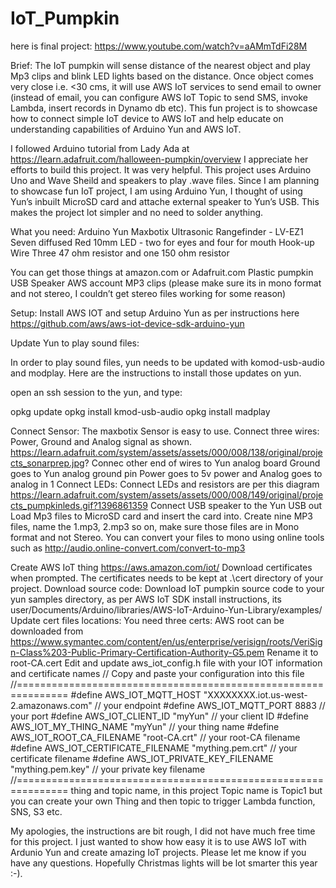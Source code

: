 # IoT_Pumpkin

here is final project:
https://www.youtube.com/watch?v=aAMmTdFi28M

Brief:
The IoT pumpkin will sense distance of the nearest object and play Mp3 clips and blink LED lights based on the distance. Once object comes very close i.e. <30 cms, it will use AWS IoT services to send email to owner (instead of email, you can configure AWS IoT Topic to send SMS, invoke Lambda, insert records in Dynamo db etc). 
This fun project is to showcase how to connect simple IoT device to AWS IoT and help educate on understanding capabilities of Arduino Yun and AWS IoT.  

I followed Arduino tutorial from Lady Ada at 
https://learn.adafruit.com/halloween-pumpkin/overview
I appreciate her efforts to build this project. It was very helpful.
This project uses Arduino Uno and Wave Sheild and speakers to play .wave files.  Since I am planning to showcase fun IoT project,  I am using Arduino Yun, I thought of using Yun’s inbuilt MicroSD card and attache external speaker to Yun’s USB. This makes the project lot simpler and no need to solder anything.

What you need:
Arduino Yun
Maxbotix Ultrasonic Rangefinder - LV-EZ1
Seven diffused Red 10mm LED - two for eyes and four for mouth
Hook-up Wire
Three 47 ohm resistor and one 150 ohm resistor

You can get those things at amazon.com or Adafruit.com
Plastic pumpkin
USB Speaker
AWS account
MP3 clips (please make sure its in mono format and not stereo, I couldn’t get stereo files working for some reason)

Setup:
Install AWS IOT and setup Arduino Yun as per instructions here 
https://github.com/aws/aws-iot-device-sdk-arduino-yun


Update Yun to play sound files:

In order to play sound files, yun needs to be updated with komod-usb-audio and modplay. Here are the instructions to install those updates on yun.

open an ssh session to the yun, and type:

opkg update
opkg install kmod-usb-audio
opkg install madplay


Connect Sensor:
The maxbotix Sensor is easy to use. Connect three wires: Power, Ground and Analog signal as shown.
https://learn.adafruit.com/system/assets/assets/000/008/138/original/projects_sonarprep.jpg?
Connec other end of wires to Yun analog board
Ground goes to Yun analog ground pin
Power goes to 5v power and 
Analog goes to analog in 1
Connect LEDs:
Connect LEDs and resistors are per this diagram 
https://learn.adafruit.com/system/assets/assets/000/008/149/original/projects_pumpkinleds.gif?1396861359
Connect USB speaker to the Yun USB out
Load Mp3 files to MicroSD card and insert the card into. Create nine MP3 files, name the 1.mp3, 2.mp3 so on, make sure those files are in Mono format and not Stereo. You can convert your files to mono using online tools such as http://audio.online-convert.com/convert-to-mp3

Create AWS IoT thing https://aws.amazon.com/iot/
Download certificates when prompted. The certificates needs to be kept at .\cert directory of your project.
Download source code:
Download IoT pumpkin source code to your yun samples directory, as per AWS IoT SDK install instructions, its user/Documents/Arduino/libraries/AWS-IoT-Arduino-Yun-Library/examples/<your directory>
Update cert files locations:
You need three certs: AWS root can be downloaded from https://www.symantec.com/content/en/us/enterprise/verisign/roots/VeriSign-Class%203-Public-Primary-Certification-Authority-G5.pem
Rename it to root-CA.cert
Edit and update aws_iot_config.h file with your IOT information and certificate names
// Copy and paste your configuration into this file
//===============================================================
#define AWS_IOT_MQTT_HOST "XXXXXXXX.iot.us-west-2.amazonaws.com"
// your endpoint
#define AWS_IOT_MQTT_PORT 8883
// your port
#define AWS_IOT_CLIENT_ID      "myYun"
// your client ID
#define AWS_IOT_MY_THING_NAME "myYun"
// your thing name
#define AWS_IOT_ROOT_CA_FILENAME "root-CA.crt"
// your root-CA filename
#define AWS_IOT_CERTIFICATE_FILENAME "mything.pem.crt"
// your certificate filename
#define AWS_IOT_PRIVATE_KEY_FILENAME "mything.pem.key"
// your private key filename
//===============================================================
thing and topic name, in this project Topic name is Topic1 but you can create your own Thing and then topic to trigger Lambda function, SNS, S3 etc.

My apologies, the instructions are bit rough, I did not have much free time for this project. I just wanted to show how easy it is to use AWS IoT with Ardunio Yun and create amazing IoT projects.
Please let me know if you have any questions.
Hopefully Christmas lights will be lot smarter this year :-). 

